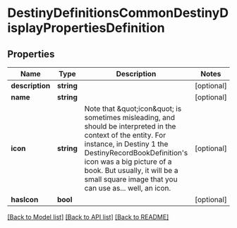 # DestinyDefinitionsCommonDestinyDisplayPropertiesDefinition

## Properties
Name | Type | Description | Notes
------------ | ------------- | ------------- | -------------
**description** | **string** |  | [optional] 
**name** | **string** |  | [optional] 
**icon** | **string** | Note that \&quot;icon\&quot; is sometimes misleading, and should be interpreted in the context of the entity. For instance, in Destiny 1 the DestinyRecordBookDefinition&#39;s icon was a big picture of a book.  But usually, it will be a small square image that you can use as... well, an icon. | [optional] 
**hasIcon** | **bool** |  | [optional] 

[[Back to Model list]](../README.md#documentation-for-models) [[Back to API list]](../README.md#documentation-for-api-endpoints) [[Back to README]](../README.md)


